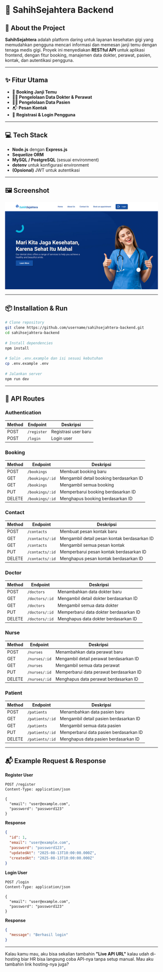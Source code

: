 # 🦷 SahihSejahtera Backend

## 📖 About the Project

**SahihSejahtera** adalah platform daring untuk layanan kesehatan gigi yang memudahkan pengguna mencari informasi dan memesan janji temu dengan tenaga medis gigi.
Proyek ini menyediakan **RESTful API** untuk aplikasi frontend, dengan fitur booking, manajemen data dokter, perawat, pasien, kontak, dan autentikasi pengguna.

---

## ✨ Fitur Utama

* 📅 **Booking Janji Temu**
* 👩‍⚕ **Pengelolaan Data Dokter & Perawat**
* 🧑‍🦱 **Pengelolaan Data Pasien**
* 📬 **Pesan Kontak**
* 🔐 **Registrasi & Login Pengguna**

---

## 💻 Tech Stack

* **Node.js** dengan **Express.js**
* **Sequelize ORM**
* **MySQL / PostgreSQL** (sesuai environment)
* **dotenv** untuk konfigurasi environment
* **(Opsional)** JWT untuk autentikasi

---

## 🖼 Screenshot

![Tampilan Aplikasi](./home.png)

---

## 📦 Installation & Run

```bash
# Clone repository
git clone https://github.com/username/sahihsejahtera-backend.git
cd sahihsejahtera-backend

# Install dependencies
npm install

# Salin .env.example dan isi sesuai kebutuhan
cp .env.example .env

# Jalankan server
npm run dev
```

---

## 📌 API Routes

### **Authentication**

| Method | Endpoint    | Deskripsi            |
| ------ | ----------- | -------------------- |
| POST   | `/register` | Registrasi user baru |
| POST   | `/login`    | Login user           |

### **Booking**

| Method | Endpoint        | Deskripsi                               |
| ------ | --------------- | --------------------------------------- |
| POST   | `/bookings`     | Membuat booking baru                    |
| GET    | `/bookings/:id` | Mengambil detail booking berdasarkan ID |
| GET    | `/bookings`     | Mengambil semua booking                 |
| PUT    | `/bookings/:id` | Memperbarui booking berdasarkan ID      |
| DELETE | `/bookings/:id` | Menghapus booking berdasarkan ID        |

### **Contact**

| Method | Endpoint        | Deskripsi                                    |
| ------ | --------------- | -------------------------------------------- |
| POST   | `/contacts`     | Membuat pesan kontak baru                    |
| GET    | `/contacts/:id` | Mengambil detail pesan kontak berdasarkan ID |
| GET    | `/contacts`     | Mengambil semua pesan kontak                 |
| PUT    | `/contacts/:id` | Memperbarui pesan kontak berdasarkan ID      |
| DELETE | `/contacts/:id` | Menghapus pesan kontak berdasarkan ID        |

### **Doctor**

| Method | Endpoint       | Deskripsi                              |
| ------ | -------------- | -------------------------------------- |
| POST   | `/doctors`     | Menambahkan data dokter baru           |
| GET    | `/doctors/:id` | Mengambil detail dokter berdasarkan ID |
| GET    | `/doctors`     | Mengambil semua data dokter            |
| PUT    | `/doctors/:id` | Memperbarui data dokter berdasarkan ID |
| DELETE | `/doctors/:id` | Menghapus data dokter berdasarkan ID   |

### **Nurse**

| Method | Endpoint      | Deskripsi                               |
| ------ | ------------- | --------------------------------------- |
| POST   | `/nurses`     | Menambahkan data perawat baru           |
| GET    | `/nurses/:id` | Mengambil detail perawat berdasarkan ID |
| GET    | `/nurses`     | Mengambil semua data perawat            |
| PUT    | `/nurses/:id` | Memperbarui data perawat berdasarkan ID |
| DELETE | `/nurses/:id` | Menghapus data perawat berdasarkan ID   |

### **Patient**

| Method | Endpoint        | Deskripsi                              |
| ------ | --------------- | -------------------------------------- |
| POST   | `/patients`     | Menambahkan data pasien baru           |
| GET    | `/patients/:id` | Mengambil detail pasien berdasarkan ID |
| GET    | `/patients`     | Mengambil semua data pasien            |
| PUT    | `/patients/:id` | Memperbarui data pasien berdasarkan ID |
| DELETE | `/patients/:id` | Menghapus data pasien berdasarkan ID   |

---

## 📬 Example Request & Response

**Register User**

```http
POST /register
Content-Type: application/json

{
  "email": "user@example.com",
  "password": "password123"
}
```

**Response**

```json
{
  "id": 1,
  "email": "user@example.com",
  "password": "password123",
  "updatedAt": "2025-08-13T10:00:00.000Z",
  "createdAt": "2025-08-13T10:00:00.000Z"
}
```

**Login User**

```http
POST /login
Content-Type: application/json

{
  "email": "user@example.com",
  "password": "password123"
}
```

**Response**

```json
{
  "message": "Berhasil login"
}
```

---

Kalau kamu mau, aku bisa sekalian tambahin **"Live API URL"** kalau udah di-hosting biar HR bisa langsung coba API-nya tanpa setup manual.
Mau aku tambahin link hosting-nya juga?
